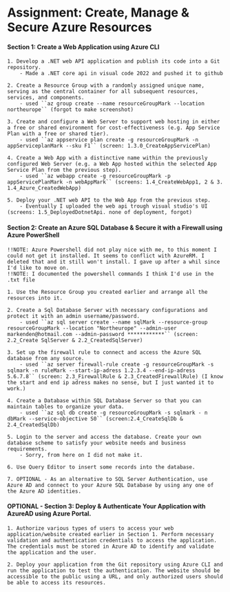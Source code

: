 ﻿# Assignment: Create, Manage & Secure Azure Resources


#### Section 1: Create a Web Application using Azure CLI
    1. Develop a .NET web API application and publish its code into a Git repository.
        - Made a .NET core api in visual code 2022 and pushed it to github

    2. Create a Resource Group with a randomly assigned unique name, serving as the central container for all subsequent resources, services, and components.
        - used ``az group create --name resourceGroupMark --location northeurope`` (forgot to make screenshot)

    3. Create and configure a Web Server to support web hosting in either a free or shared environment for cost-effectiveness (e.g. App Service Plan with a free or shared tier).
        - used ``az appservice plan create -g resourceGroupMark -n appServiceplanMark --sku F1`` (screen: 1.3.0_CreateAppServicePlan)

    4. Create a Web App with a distinctive name within the previously configured Web Server (e.g. a Web App hosted within the selected App Service Plan from the previous step).
        - used ``az webapp create -g resourceGroupMark -p appServicePlanMark -n webAppMark`` (screens: 1.4_CreateWebApp1, 2 & 3. 1.4_Azure_CreatedWebApp)

    5. Deploy your .NET web API to the Web App from the previous step.
        - Eventually I uploaded the web api trough visual studio's UI (screens: 1.5_DeployedDotnetApi. none of deployment, forgot)




#### Section 2: Create an Azure SQL Database & Secure it with a Firewall using Azure PowerShell
    !!NOTE: Azure Powershell did not play nice with me, to this moment I could not get it installed. It seems to conflict with AzureRM. I deleted that and it still won't install. I gave up after a whil since I'd like to move on.
    !!NOTE: I documented the powershell commands I think I'd use in the .txt file

    1. Use the Resource Group you created earlier and arrange all the resources into it.
        
    2. Create a Sql Database Server with necessary configurations and protect it with an admin username/password.
        - used ``az sql server create --name sqlMark --resource-group resourceGroupMark --location "Northeurope" --admin-user markenden@hotmail.com --admin-password ************`` (screen: 2.2_Create SqlServer & 2.2_CreatedSqlServer)

    3. Set up the firewall rule to connect and access the Azure SQL database from any source.
        - used ``az server firewall-rule create -g resourceGroupMark -s sqlmark -n ruleMark --start-ip-adress 1.2.3.4 --end-ip-adress 5.6.7.8`` (screen: 2.3_FirewallRule & 2.3_CreatedFirewallRule) (I know the start and end ip adress makes no sense, but I just wanted it to work.)

    4. Create a Database within SQL Database Server so that you can maintain tables to organize your data.
        - used ``az sql db create -g resourceGroupMark -s sqlmark - n dbMark --service-objective S0`` (screen:2.4_CreateSqlDb & 2.4_CreatedSqlDb)

    5. Login to the server and access the database. Create your own database scheme to satisfy your website needs and business requirements.
        - Sorry, from here on I did not make it.

    6. Use Query Editor to insert some records into the database.

    7. OPTIONAL - As an alternative to SQL Server Authentication, use Azure AD and connect to your Azure SQL Database by using any one of the Azure AD identities.


#### OPTIONAL - Section 3: Deploy & Authenticate Your Application with AzureAD using Azure Portal.
    1. Authorize various types of users to access your web application/website created earlier in Section 1. Perform necessary validation and authentication credentials to access the application. The credentials must be stored in Azure AD to identify and validate the application and the user.

    2. Deploy your application from the Git repository using Azure CLI and run the application to test the authentication. The website should be accessible to the public using a URL, and only authorized users should be able to access its resources.
